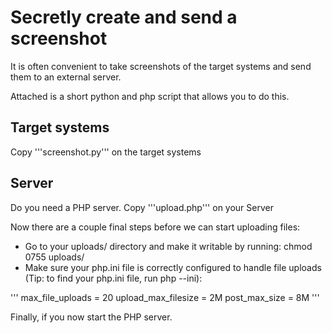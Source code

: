 # Secretly create and send a screenshot

It is often convenient to take screenshots of the target systems and send them to an external server.

Attached is a short python and php script that allows you to do this. 

## Target systems

Copy '''screenshot.py''' on the target systems

## Server

Do you need a PHP server. Copy '''upload.php''' on your Server

Now there are a couple final steps before we can start uploading files:
* Go to your uploads/ directory and make it writable by running: chmod 0755 uploads/
* Make sure your php.ini file is correctly configured to handle file uploads (Tip: to find your php.ini file, run php --ini):

'''
max_file_uploads = 20
upload_max_filesize = 2M
post_max_size = 8M
'''

Finally, if you now start the PHP server.